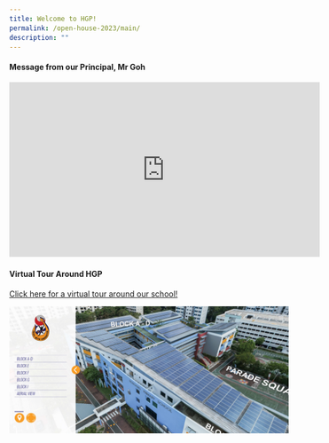 ```yaml
---
title: Welcome to HGP!
permalink: /open-house-2023/main/
description: ""
---
```

#### Message from our Principal, Mr Goh

<iframe allowfullscreen="" allow="accelerometer; autoplay; clipboard-write; encrypted-media; gyroscope; picture-in-picture; web-share" frameborder="0" title="YouTube video player" src="https://www.youtube.com/embed/HIRos8H2I9w" height="315" width="560"></iframe>

#### Virtual Tour Around HGP
[Click here for a virtual tour around our school!](https://tubear.co/3d-model/hougang-primary-school/fullscreen/)

![](/images/vt_aerial.jpg)